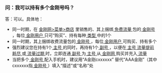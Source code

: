 ### 问：我可以持有多个金刚号吗？
答：可以。具体地：
- 同一时期，在 [金刚网>菜单>商店](https://www.atozitpro.net/zh/shop/) 里销售的、其上捆绑[ 免费流量 ](https://a2zitpro.github.io/web/免费流量)包的[ 金刚号 ](https://a2zitpro.github.io/web/金刚号)，每位[ 金刚用户 ](https://a2zitpro.github.io/web/金刚用户)只可“购买”、持有每种[ 类型 ](https://a2zitpro.github.io/web/金刚号类型)中的1个
- 同一时期，其上捆绑收费流量包的[ 金刚号 ](https://a2zitpro.github.io/web/金刚号)，每位[ 金刚用户 ](https://a2zitpro.github.io/web/金刚用户)可购买、持有多个
- 强烈建议您在持有1个[ 主号 ](https://a2zitpro.github.io/web/主号)的同时，再持有1个[ 副号 ](https://a2zitpro.github.io/web/副号)，以便在[ 主号 ](https://a2zitpro.github.io/web/主号)[ 流量提前耗尽 ]()或[ 流量过期 ]()时，立即连通[ 副号 ](https://a2zitpro.github.io/web/副号)为[ 主号 ](https://a2zitpro.github.io/web/主号)从[ 金刚网 ](https://atozitpro.net)购买并充入[ 流量 ](https://a2zitpro.github.io/web/流量)
- 当把多个[ 金刚号 ](https://a2zitpro.github.io/web/金刚号)配入手机时，建议用“A金刚cxxxxxx” 替代“AAA金刚”（其中cxxxxxx指[ 金刚号 ](https://a2zitpro.github.io/web/金刚号)）填入“描述”或“名称”处
